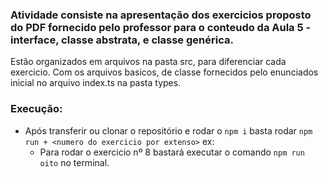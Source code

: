 ### Atividade consiste na apresentação dos exercicios proposto do PDF fornecido pelo professor para o conteudo da Aula 5 - interface, classe abstrata, e classe genérica.

Estão organizados em arquivos na pasta src, para diferenciar cada exercicio. Com os arquivos basicos, de classe fornecidos pelo enunciados inicial no arquivo index.ts na pasta types.

### Execução:

- Após transferir ou clonar o repositório e rodar o ```npm i``` basta rodar ```npm run + <numero do exercicio por extenso>``` ex:
    - Para rodar o exercicio nº 8 bastará executar o comando ```npm run oito``` no terminal.